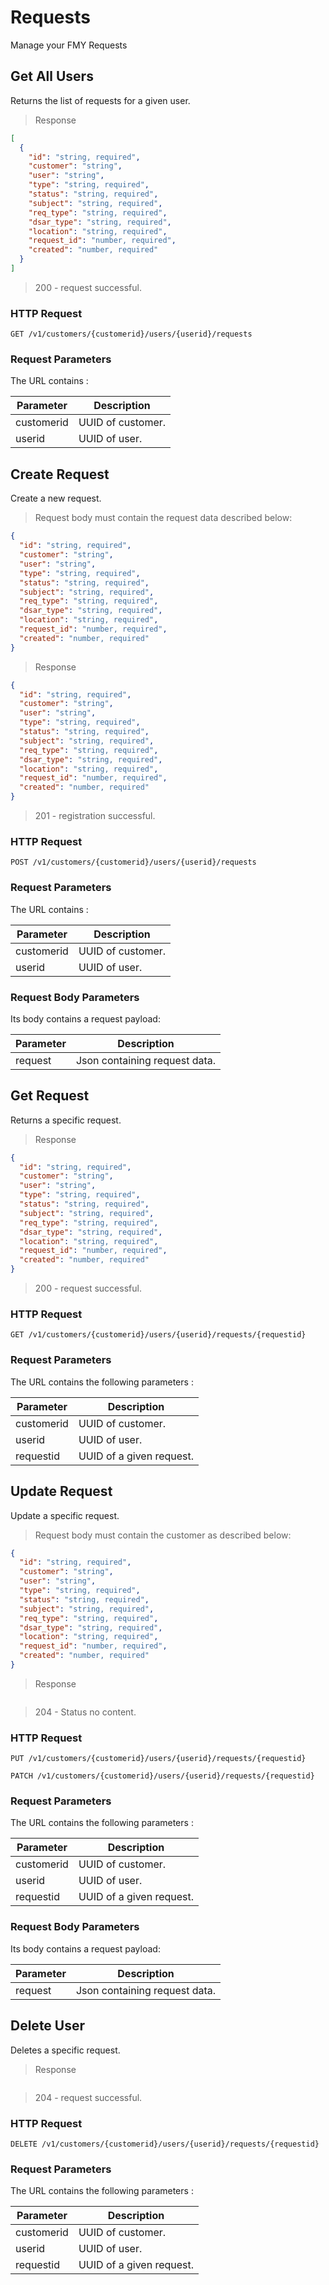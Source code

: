 # Requests

Manage your FMY Requests

## Get All Users

Returns the list of requests for a given user.

> Response

```json
[
  {
    "id": "string, required",
    "customer": "string",
    "user": "string",
    "type": "string, required",
    "status": "string, required",
    "subject": "string, required",
    "req_type": "string, required",
    "dsar_type": "string, required",
    "location": "string, required",
    "request_id": "number, required",
    "created": "number, required"
  }
]
```

> 200 - request successful.

### HTTP Request

`GET /v1/customers/{customerid}/users/{userid}/requests`

### Request Parameters

The URL contains :

| Parameter  | Description       |
| ---------- | ----------------- |
| customerid | UUID of customer. |
| userid     | UUID of user.     |

## Create Request

Create a new request.

> Request body must contain the request data described below:

```json
{
  "id": "string, required",
  "customer": "string",
  "user": "string",
  "type": "string, required",
  "status": "string, required",
  "subject": "string, required",
  "req_type": "string, required",
  "dsar_type": "string, required",
  "location": "string, required",
  "request_id": "number, required",
  "created": "number, required"
}
```

> Response

```json
{
  "id": "string, required",
  "customer": "string",
  "user": "string",
  "type": "string, required",
  "status": "string, required",
  "subject": "string, required",
  "req_type": "string, required",
  "dsar_type": "string, required",
  "location": "string, required",
  "request_id": "number, required",
  "created": "number, required"
}
```

> 201 - registration successful.

### HTTP Request

`POST /v1/customers/{customerid}/users/{userid}/requests`

### Request Parameters

The URL contains :

| Parameter  | Description       |
| ---------- | ----------------- |
| customerid | UUID of customer. |
| userid     | UUID of user.     |

### Request Body Parameters

Its body contains a request payload:

| Parameter | Description                   |
| --------- | ----------------------------- |
| request   | Json containing request data. |

## Get Request

Returns a specific request.

> Response

```json
{
  "id": "string, required",
  "customer": "string",
  "user": "string",
  "type": "string, required",
  "status": "string, required",
  "subject": "string, required",
  "req_type": "string, required",
  "dsar_type": "string, required",
  "location": "string, required",
  "request_id": "number, required",
  "created": "number, required"
}
```

> 200 - request successful.

### HTTP Request

`GET /v1/customers/{customerid}/users/{userid}/requests/{requestid}`

### Request Parameters

The URL contains the following parameters :

| Parameter  | Description              |
| ---------- | ------------------------ |
| customerid | UUID of customer.        |
| userid     | UUID of user.            |
| requestid  | UUID of a given request. |

## Update Request

Update a specific request.

> Request body must contain the customer as described below:

```json
{
  "id": "string, required",
  "customer": "string",
  "user": "string",
  "type": "string, required",
  "status": "string, required",
  "subject": "string, required",
  "req_type": "string, required",
  "dsar_type": "string, required",
  "location": "string, required",
  "request_id": "number, required",
  "created": "number, required"
}
```

> Response

```json

```

> 204 - Status no content.

### HTTP Request

`PUT /v1/customers/{customerid}/users/{userid}/requests/{requestid}`

`PATCH /v1/customers/{customerid}/users/{userid}/requests/{requestid}`

### Request Parameters

The URL contains the following parameters :

| Parameter  | Description              |
| ---------- | ------------------------ |
| customerid | UUID of customer.        |
| userid     | UUID of user.            |
| requestid  | UUID of a given request. |

### Request Body Parameters

Its body contains a request payload:

| Parameter | Description                   |
| --------- | ----------------------------- |
| request   | Json containing request data. |

## Delete User

Deletes a specific request.

> Response

```json

```

> 204 - request successful.

### HTTP Request

`DELETE /v1/customers/{customerid}/users/{userid}/requests/{requestid}`

### Request Parameters

The URL contains the following parameters :

| Parameter  | Description              |
| ---------- | ------------------------ |
| customerid | UUID of customer.        |
| userid     | UUID of user.            |
| requestid  | UUID of a given request. |
